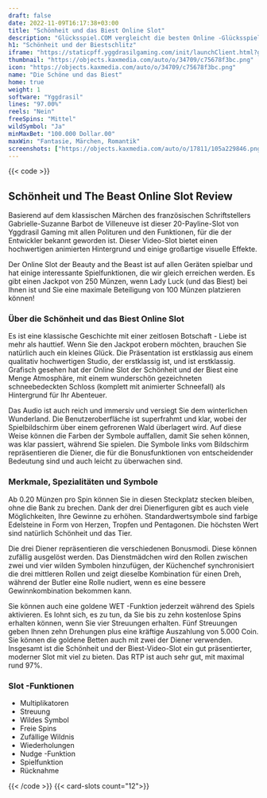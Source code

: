 ```yaml
---
draft: false
date: 2022-11-09T16:17:38+03:00
title: "Schönheit und das Biest Online Slot"
description: "Glücksspiel.COM vergleicht die besten Online -Glücksspiel -Sites und -spiele der Kanada.  Unabhängige Produktbewertungen und exklusive Anmeldeangebote. Jetzt spielen!"
h1: "Schönheit und der Biestschlitz"
iframe: "https://staticpff.yggdrasilgaming.com/init/launchClient.html?gameid=7333&lang=en&currency=EUR&org=Demo&key=&channel=pc"
thumbnail: "https://objects.kaxmedia.com/auto/o/34709/c75678f3bc.png"
icon: "https://objects.kaxmedia.com/auto/o/34709/c75678f3bc.png"
name: "Die Schöne und das Biest"
home: true
weight: 1
software: "Yggdrasil"
lines: "97.00%"
reels: "Nein"
freeSpins: "Mittel"
wildSymbol: "Ja"
minMaxBet: "100.000 Dollar.00"
maxWin: "Fantasie, Märchen, Romantik"
screenshots: ["https://objects.kaxmedia.com/auto/o/17811/105a229846.png"]
---
```


{{< code >}}<h2>Schönheit und The Beast Online Slot Review</h2><p>Basierend auf dem klassischen Märchen des französischen Schriftstellers Gabrielle-Suzanne Barbot de Villeneuve ist dieser 20-Payline-Slot von Yggdrasil Gaming mit allen Polituren und den Funktionen, für die der Entwickler bekannt geworden ist. Dieser Video-Slot bietet einen hochwertigen animierten Hintergrund und einige großartige visuelle Effekte.</p><p>Der Online Slot der Beauty and the Beast ist auf allen Geräten spielbar und hat einige interessante Spielfunktionen, die wir gleich erreichen werden. Es gibt einen Jackpot von 250 Münzen, wenn Lady Luck (und das Biest) bei Ihnen ist und Sie eine maximale Beteiligung von 100 Münzen platzieren können!</p><h3>Über die Schönheit und das Biest Online Slot</h3><p>Es ist eine klassische Geschichte mit einer zeitlosen Botschaft - Liebe ist mehr als hauttief. Wenn Sie den Jackpot erobern möchten, brauchen Sie natürlich auch ein kleines Glück. Die Präsentation ist erstklassig aus einem qualitativ hochwertigen Studio, der erstklassig ist, und ist erstklassig. Grafisch gesehen hat der Online Slot der Schönheit und der Biest eine Menge Atmosphäre, mit einem wunderschön gezeichneten schneebedeckten Schloss (komplett mit animierter Schneefall) als Hintergrund für Ihr Abenteuer.</p><p>Das Audio ist auch reich und immersiv und versiegt Sie dem winterlichen Wunderland. Die Benutzeroberfläche ist superfrahmt und klar, wobei der Spielbildschirm über einem gefrorenen Wald überlagert wird. Auf diese Weise können die Farben der Symbole auffallen, damit Sie sehen können, was klar passiert, während Sie spielen. Die Symbole links vom Bildschirm repräsentieren die Diener, die für die Bonusfunktionen von entscheidender Bedeutung sind und auch leicht zu überwachen sind.</p><h3>Merkmale, Spezialitäten und Symbole</h3><p>Ab 0.20 Münzen pro Spin können Sie in diesen Steckplatz stecken bleiben, ohne die Bank zu brechen. Dank der drei Dienerfiguren gibt es auch viele Möglichkeiten, Ihre Gewinne zu erhöhen. Standardwertsymbole sind farbige Edelsteine in Form von Herzen, Tropfen und Pentagonen. Die höchsten Wert sind natürlich Schönheit und das Tier.</p><p>Die drei Diener repräsentieren die verschiedenen Bonusmodi. Diese können zufällig ausgelöst werden. Das Dienstmädchen wird den Rollen zwischen zwei und vier wilden Symbolen hinzufügen, der Küchenchef synchronisiert die drei mittleren Rollen und zeigt dieselbe Kombination für einen Dreh, während der Butler eine Rolle nudiert, wenn es eine bessere Gewinnkombination bekommen kann.</p><p>Sie können auch eine goldene WET -Funktion jederzeit während des Spiels aktivieren. Es lohnt sich, es zu tun, da Sie bis zu zehn kostenlose Spins erhalten können, wenn Sie vier Streuungen erhalten. Fünf Streuungen geben Ihnen zehn Drehungen plus eine kräftige Auszahlung von 5.000 Coin. Sie können die goldene Betten auch mit zwei der Diener verwenden. Insgesamt ist die Schönheit und der Biest-Video-Slot ein gut präsentierter, moderner Slot mit viel zu bieten. Das RTP ist auch sehr gut, mit maximal rund 97%.</p><h3>
Slot -Funktionen</h3><ul>
<li></span>
Multiplikatoren</li>
<li></span>
Streuung</li>
<li></span>
Wildes Symbol</li>
<li></span>
Freie Spins</li>
<li></span>
Zufällige Wildnis</li>
<li></span>
Wiederholungen</li>
<li></span>
Nudge -Funktion</li>
<li></span>
Spielfunktion</li>
<li></span>
Rücknahme</li></ul>{{< /code >}}
{{< card-slots count="12">}}